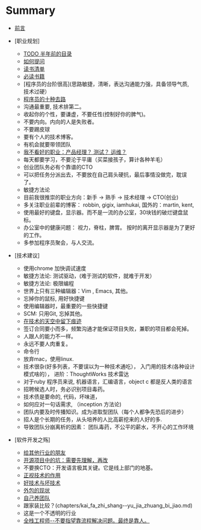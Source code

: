 # Summary

* [前言](preface.md)
* [职业规划]
  * [TODO 半年前的目录](chapters/outline.md)
  * [如何提问](chapters/how_to_ask_questions.md)
  * [读书清单](chapters/book_list.md)
  * [必读书籍](chapters/recommended_books.md)
  * [程序员的台阶很高](思路敏捷，清晰，表达沟通能力强，具备领导气质, 技术过硬）
  * [程序员的十种去路](career/programmer_finally.md)
  * 沟通最重要, 技术排第二。
  * 收起你的个性，要谦虚，不要任性(控制好你的脾气)。
  * 不要内向。内向的人是失败者。
  * 不要踢皮球
  * 要有个人的技术博客。
  * 有机会就要带领团队
  * [我不看好的职业：产品经理？ 测试？ 运维？](chapters/kai_fa_zhi_shang--bu_kan_hao_de_zhi_ye.md)
  * 每天都要学习，不要沦于平庸（买菜接孩子，算计各种羊毛）
  * 创业团队务必有个靠谱的CTO
  * 可以把任务分派出去，不要放在自己肩头硬抗，最后事情没做完，耽误了。
  * 敏捷方法论
  * 目前我很推崇的职业方向：新手 -> 熟手 -> 技术经理 -> CTO(创业)
  * 多关注职业前辈的博客： robbin, gigix, iamhukai, 国外的：martin, kent,
  * 使用最好的键盘，显示器。而不是一流的办公室，30块钱的破烂键盘鼠标。
  * 办公室中的健康问题： 视力，脊柱，脾胃。 按时的离开显示器是为了更好的工作。
  * 多参加程序员聚会，与人交流。

* [技术建议]
  * 使用chrome 加快调试速度
  * 敏捷方法论: 测试驱动，(难于测试的软件，就难于开发）
  * 敏捷方法论: 极限编程
  * 世界上只有三种编辑器：Vim , Emacs, 其他。
  * 忘掉你的鼠标, 用好快捷键
  * 使用编辑器时，最重要的一些快捷键
  * SCM: 只用Git,  忘掉其他。
  * [在技术的天空中留下痕迹](chapters/ji_shu_jian_yi--liu_xia_ji_shu_hen_ji.md)
  * 签订合同要小而多，频繁沟通才能保证项目失败，兼职的项目都会死掉。
  * 人跟人的能力不一样。
  * 永远不要人肉重复。
  * 命令行
  * 放弃mac，使用linux.
  * 技术很杂(好多列表，不要误以为一种技术通吃）， 入门用的技术(各种设计模式啥的）， 进阶：ThoughtWorks 技术雷达
  * 对于ruby 程序员来说, 机器语言，汇编语言，object c 都是反人类的语言
  * 招聘候选人时，务必识别项目毒药。
  * 技术债是要命的, 代码，坏味道，
  * 如何应对一句话需求, （inception 方法论)
  * 团队内要及时传播知识。成为进取型团队（每个人都争先恐后的进步）
  * 招人是个长期的任务，从头培养的人比高薪挖来的人好的多.
  * 导致团队分崩离析的因素： 团队毒药，不公平的薪水，不开心的工作环境

* [软件开发之殇]
  * [给其他行业的朋友](chapters/kai_fa_zhi_shang--gei_wai_hang_de_peng_you.md)
  * [开源项目中的坑：需要先理解，再改](chapters/kai_fa_zhi_shang--kai_yuan_xiang_mu_zhi_keng.md)
  * 不要换CTO：开发语言极其关键。它是线上部门的地基。
  * [正视技术的作用](chapters/kai_fa_zhi_shang--ji_shu_de_zuo_yong.md)
  * [好技术与坏技术](chapters/kai_fa_zhi_shang--hao_yu_huai_de_cha_bie.md)
  * [外包的现状](chapters/kai_fa_zhi_shang--wai_bao.md)
  * [自己养团队](chapters/kai_fa_zhi_shang--zi_ji_yang_tuan_dui.md)
  * 跟家装比较？(chapters/kai_fa_zhi_shang--yu_jia_zhuang_bi_jiao.md)
  * 这是一个不透明的行业
  * [全栈工程师--不要指望靠流程解决问题。最终是靠人。](chapters/kai_fa_zhi_shang--quan_zhan_gong_cheng_shi.md)
